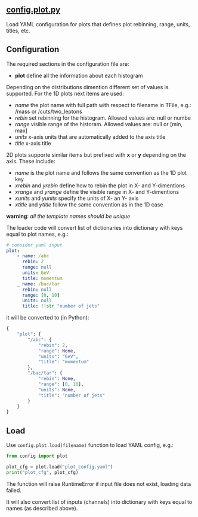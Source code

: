 ## [config.plot.py](https://github.com/ksamdev/exo_plots/blob/master/config/plot.py)

Load YAML configuration for plots that defines plot rebinning, range, units,
titles, etc.

## Configuration

The required sections in the configuration file are:

* **plot** define all the information about each histogram

Depending on the distributions dimention different set of values is supported.
For the 1D plots next items are used:

* _name_ the plot name with full path with respect to filename in TFile, e.g.:
/mass or /cuts/two_leptons
* _rebin_ set rebinning for the histogram. Allowed values are: null or numbe
* _range_ visible range of the historam. Allowed values are: null or [min, max]
* _units_ x-axis units that are automatically added to the axis title
* _title_ x-axis title

2D plots supporte similar items but prefixed with **x** or **y** depending on
the axis. These include:

* _name_ is the plot name and follows the same convention as the 1D plot key
* _xrebin_ and _yrebin_ define how to rebin the plot in X- and Y-dimentions
* _xrange_ and _yrange_ define the visible range in X- and Y-dimentions
* _xunits_ and _yunits_ specify the units of X- an Y- axis
* _xtitle_ and _ytitle_ follow the same convention as in the 1D case

**warning**: _all the template names should be unique_

The loader code will convert list of dictionaries into dictionary with keys
equal to plot names, e.g.:

```yaml
# consider yaml input
plot:
    - name: /abc
      rebin: 2
      range: null
      units: GeV
      title: momentum
    _ name: /bac/tar
      rebin: null
      range: [0, 10]
      units: null
      title: !!str "number of jets"
```

it will be converted to (in Python):

```python
{
    "plot": {
        "/abc": {
            "rebin": 2,
            "range": None,
            "units": "GeV",
            "title": "momentum" 
        },
        "/bac/tar": {
            "rebin": None,
            "range": [0, 10],
            "units": None,
            "title": "number of jets"
        }
    }
}
```

## Load

Use ```config.plot.load(filename)``` function to load YAML config,
e.g.:

```python
from config import plot

plot_cfg = plot.load("plot_config.yaml")
print("plot_cfg", plot_cfg)
```

The function will raise RuntimeError if input file does not exist, loading
data failed.

It will also convert list of inputs (channels) into dictionary with keys
equal to names (as described above).
